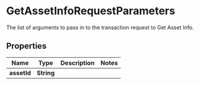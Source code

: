 

# GetAssetInfoRequestParameters

The list of arguments to pass in to the transaction request to Get Asset Info.

## Properties

| Name | Type | Description | Notes |
|------------ | ------------- | ------------- | -------------|
|**assetId** | **String** |  |  |



